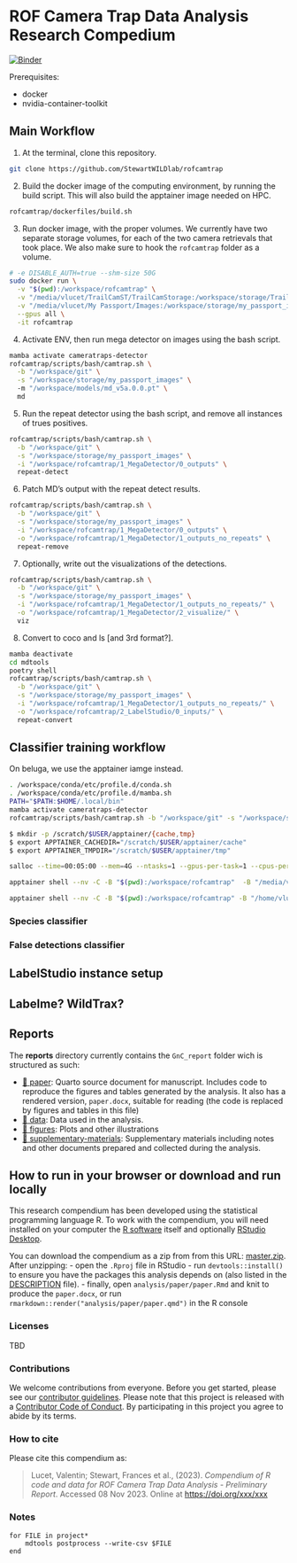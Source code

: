 
<!-- README.md is generated from README.Rmd. Please edit that file -->

# ROF Camera Trap Data Analysis Research Compedium

[![Binder](https://mybinder.org/badge_logo.svg)](https://mybinder.org/v2/gh/StewartWILDlab/rofcamtrap/main?urlpath=rstudio)

Prerequisites:

- docker
- nvidia-container-toolkit

## Main Workflow

1.  At the terminal, clone this repository.

``` bash
git clone https://github.com/StewartWILDlab/rofcamtrap
```

2.  Build the docker image of the computing environment, by running the
    build script. This will also build the apptainer image needed on
    HPC.

``` bash
rofcamtrap/dockerfiles/build.sh
```

3.  Run docker image, with the proper volumes. We currently have two
    separate storage volumes, for each of the two camera retrievals that
    took place. We also make sure to hook the `rofcamtrap` folder as a
    volume.

``` bash
# -e DISABLE_AUTH=true --shm-size 50G
sudo docker run \
  -v "$(pwd):/workspace/rofcamtrap" \
  -v "/media/vlucet/TrailCamST/TrailCamStorage:/workspace/storage/TrailCamStorage" \
  -v "/media/vlucet/My Passport/Images:/workspace/storage/my_passport_images" \
  --gpus all \
  -it rofcamtrap
```

4.  Activate ENV, then run mega detector on images using the bash
    script.

``` bash
mamba activate cameratraps-detector
rofcamtrap/scripts/bash/camtrap.sh \
  -b "/workspace/git" \
  -s "/workspace/storage/my_passport_images" \ 
  -m "/workspace/models/md_v5a.0.0.pt" \
  md
```

5.  Run the repeat detector using the bash script, and remove all
    instances of trues positives.

``` bash
rofcamtrap/scripts/bash/camtrap.sh \
  -b "/workspace/git" \
  -s "/workspace/storage/my_passport_images" \
  -i "/workspace/rofcamtrap/1_MegaDetector/0_outputs" \
  repeat-detect
```

6.  Patch MD’s output with the repeat detect results.

``` bash
rofcamtrap/scripts/bash/camtrap.sh \
  -b "/workspace/git" \
  -s "/workspace/storage/my_passport_images" \
  -i "/workspace/rofcamtrap/1_MegaDetector/0_outputs" \
  -o "/workspace/rofcamtrap/1_MegaDetector/1_outputs_no_repeats" \
  repeat-remove
```

7.  Optionally, write out the visualizations of the detections.

``` bash
rofcamtrap/scripts/bash/camtrap.sh \
  -b "/workspace/git" \
  -s "/workspace/storage/my_passport_images" \
  -i "/workspace/rofcamtrap/1_MegaDetector/1_outputs_no_repeats/" \
  -o "/workspace/rofcamtrap/1_MegaDetector/2_visualize/" \
  viz
```

8.  Convert to coco and ls \[and 3rd format?\].

``` bash
mamba deactivate 
cd mdtools
poetry shell
rofcamtrap/scripts/bash/camtrap.sh \
  -b "/workspace/git" \
  -s "/workspace/storage/my_passport_images" \
  -i "/workspace/rofcamtrap/1_MegaDetector/1_outputs_no_repeats/" \
  -o "/workspace/rofcamtrap/2_LabelStudio/0_inputs/" \
  repeat-convert
```

## Classifier training workflow

On beluga, we use the apptainer iamge instead.

``` bash
. /workspace/conda/etc/profile.d/conda.sh 
. /workspace/conda/etc/profile.d/mamba.sh
PATH="$PATH:$HOME/.local/bin"
mamba activate cameratraps-detector
rofcamtrap/scripts/bash/camtrap.sh -b "/workspace/git" -s "/workspace/storage/my_passport_images" -m "/workspace/models/md_v5a.0.0.pt" md

$ mkdir -p /scratch/$USER/apptainer/{cache,tmp}
$ export APPTAINER_CACHEDIR="/scratch/$USER/apptainer/cache"
$ export APPTAINER_TMPDIR="/scratch/$USER/apptainer/tmp"

salloc --time=00:05:00 --mem=4G --ntasks=1 --gpus-per-task=1 --cpus-per-task=1 --account=rrg-fstewart

apptainer shell --nv -C -B "$(pwd):/workspace/rofcamtrap"  -B "/media/vlucet/TrailCamST/TrailCamStorage:/workspace/storage/TrailCamStorage"  -B "/media/vlucet/My Passport/Images:/workspace/storage/my_passport_images" rofcamtrap.sif

apptainer shell --nv -C -B "$(pwd):/workspace/rofcamtrap" -B "/home/vlucet/projects/rrg-fstewart/vlucet:/workspace/project/" rofcamtrap.sif
```

### Species classifier

### False detections classifier

## LabelStudio instance setup

## Labelme? WildTrax?

## Reports

The **reports** directory currently contains the `GnC_report` folder
wich is structured as such:

- [:file_folder: paper](/analysis/paper): Quarto source document for
  manuscript. Includes code to reproduce the figures and tables
  generated by the analysis. It also has a rendered version,
  `paper.docx`, suitable for reading (the code is replaced by figures
  and tables in this file)
- [:file_folder: data](/analysis/data): Data used in the analysis.
- [:file_folder: figures](/analysis/figures): Plots and other
  illustrations
- [:file_folder:
  supplementary-materials](/analysis/supplementary-materials):
  Supplementary materials including notes and other documents prepared
  and collected during the analysis.

## How to run in your browser or download and run locally

This research compendium has been developed using the statistical
programming language R. To work with the compendium, you will need
installed on your computer the [R
software](https://cloud.r-project.org/) itself and optionally [RStudio
Desktop](https://rstudio.com/products/rstudio/download/).

You can download the compendium as a zip from from this URL:
[master.zip](/archive/main.zip). After unzipping: - open the `.Rproj`
file in RStudio - run `devtools::install()` to ensure you have the
packages this analysis depends on (also listed in the
[DESCRIPTION](/DESCRIPTION) file). - finally, open
`analysis/paper/paper.Rmd` and knit to produce the `paper.docx`, or run
`rmarkdown::render("analysis/paper/paper.qmd")` in the R console

### Licenses

TBD

<!-- **Text and figures :**  [CC-BY-4.0](http://creativecommons.org/licenses/by/4.0/) 
&#10;**Code :** See the [DESCRIPTION](DESCRIPTION) file
&#10;**Data :** [CC-0](http://creativecommons.org/publicdomain/zero/1.0/) attribution requested in reuse -->

### Contributions

We welcome contributions from everyone. Before you get started, please
see our [contributor guidelines](CONTRIBUTING.md). Please note that this
project is released with a [Contributor Code of Conduct](CONDUCT.md). By
participating in this project you agree to abide by its terms.

### How to cite

Please cite this compendium as:

> Lucet, Valentin; Stewart, Frances et al., (2023). *Compendium of R
> code and data for ROF Camera Trap Data Analysis - Preliminary Report*.
> Accessed 08 Nov 2023. Online at <https://doi.org/xxx/xxx>

### Notes

    for FILE in project*
        mdtools postprocess --write-csv $FILE
    end

<!-- This repository contains the data and code for our paper:
&#10;> Authors, (YYYY). _ROF Camera Trap Data Analysis - Preliminary Report_. Name of journal/book <https://doi.org/xxx/xxx>
&#10;Our pre-print is online here:
&#10;> Authors, (YYYY). _ROF Camera Trap Data Analysis - Preliminary Report_. Name of journal/book, Accessed 08 Nov 2023. Online at <https://doi.org/xxx/xxx> -->
